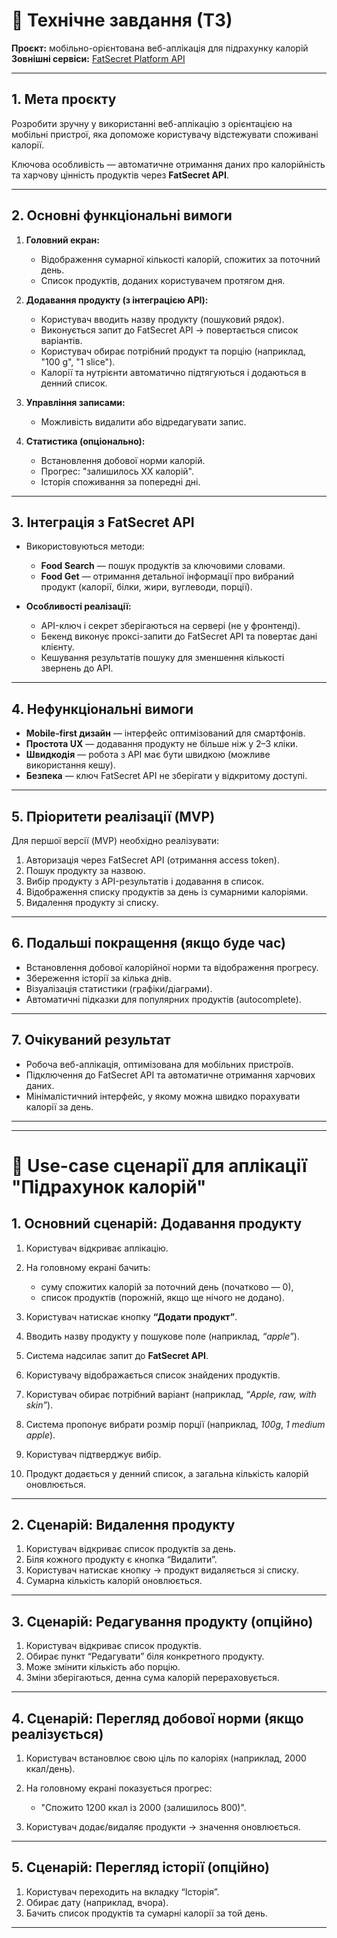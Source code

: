 # 📌 Технічне завдання (ТЗ)

**Проєкт:** мобільно-орієнтована веб-аплікація для підрахунку калорій
**Зовнішні сервіси:** [FatSecret Platform API](https://platform.fatsecret.com/)

---

## 1. Мета проєкту

Розробити зручну у використанні веб-аплікацію з орієнтацією на мобільні пристрої, яка допоможе користувачу відстежувати споживані калорії.

Ключова особливість — автоматичне отримання даних про калорійність та харчову цінність продуктів через **FatSecret API**.

---

## 2. Основні функціональні вимоги

1. **Головний екран:**

   * Відображення сумарної кількості калорій, спожитих за поточний день.
   * Список продуктів, доданих користувачем протягом дня.

2. **Додавання продукту (з інтеграцією API):**

   * Користувач вводить назву продукту (пошуковий рядок).
   * Виконується запит до FatSecret API → повертається список варіантів.
   * Користувач обирає потрібний продукт та порцію (наприклад, "100 g", "1 slice").
   * Калорії та нутрієнти автоматично підтягуються і додаються в денний список.

3. **Управління записами:**

   * Можливість видалити або відредагувати запис.

4. **Статистика (опціонально):**

   * Встановлення добової норми калорій.
   * Прогрес: "залишилось ХХ калорій".
   * Історія споживання за попередні дні.

---

## 3. Інтеграція з FatSecret API

* Використовуються методи:

  * **Food Search** — пошук продуктів за ключовими словами.
  * **Food Get** — отримання детальної інформації про вибраний продукт (калорії, білки, жири, вуглеводи, порції).

* **Особливості реалізації:**

  * API-ключ і секрет зберігаються на сервері (не у фронтенді).
  * Бекенд виконує проксі-запити до FatSecret API та повертає дані клієнту.
  * Кешування результатів пошуку для зменшення кількості звернень до API.

---

## 4. Нефункціональні вимоги

* **Mobile-first дизайн** — інтерфейс оптимізований для смартфонів.
* **Простота UX** — додавання продукту не більше ніж у 2–3 кліки.
* **Швидкодія** — робота з API має бути швидкою (можливе використання кешу).
* **Безпека** — ключ FatSecret API не зберігати у відкритому доступі.

---

## 5. Пріоритети реалізації (MVP)

Для першої версії (MVP) необхідно реалізувати:

1. Авторизація через FatSecret API (отримання access token).
2. Пошук продукту за назвою.
3. Вибір продукту з API-результатів і додавання в список.
4. Відображення списку продуктів за день із сумарними калоріями.
5. Видалення продукту зі списку.

---

## 6. Подальші покращення (якщо буде час)

* Встановлення добової калорійної норми та відображення прогресу.
* Збереження історії за кілька днів.
* Візуалізація статистики (графіки/діаграми).
* Автоматичні підказки для популярних продуктів (autocomplete).

---

## 7. Очікуваний результат

* Робоча веб-аплікація, оптимізована для мобільних пристроїв.
* Підключення до FatSecret API та автоматичне отримання харчових даних.
* Мінімалістичний інтерфейс, у якому можна швидко порахувати калорії за день.

---


---

# 📌 Use-case сценарії для аплікації "Підрахунок калорій"

## 1. Основний сценарій: Додавання продукту

1. Користувач відкриває аплікацію.
2. На головному екрані бачить:

   * суму спожитих калорій за поточний день (початково — 0),
   * список продуктів (порожній, якщо ще нічого не додано).
3. Користувач натискає кнопку **“Додати продукт”**.
4. Вводить назву продукту у пошукове поле (наприклад, *“apple”*).
5. Система надсилає запит до **FatSecret API**.
6. Користувачу відображається список знайдених продуктів.
7. Користувач обирає потрібний варіант (наприклад, *“Apple, raw, with skin”*).
8. Система пропонує вибрати розмір порції (наприклад, *100g*, *1 medium apple*).
9. Користувач підтверджує вибір.
10. Продукт додається у денний список, а загальна кількість калорій оновлюється.

---

## 2. Сценарій: Видалення продукту

1. Користувач відкриває список продуктів за день.
2. Біля кожного продукту є кнопка “Видалити”.
3. Користувач натискає кнопку → продукт видаляється зі списку.
4. Сумарна кількість калорій оновлюється.

---

## 3. Сценарій: Редагування продукту (опційно)

1. Користувач відкриває список продуктів.
2. Обирає пункт “Редагувати” біля конкретного продукту.
3. Може змінити кількість або порцію.
4. Зміни зберігаються, денна сума калорій перераховується.

---

## 4. Сценарій: Перегляд добової норми (якщо реалізується)

1. Користувач встановлює свою ціль по калоріях (наприклад, 2000 ккал/день).
2. На головному екрані показується прогрес:

   * "Спожито 1200 ккал із 2000 (залишилось 800)".
3. Користувач додає/видаляє продукти → значення оновлюється.

---

## 5. Сценарій: Перегляд історії (опційно)

1. Користувач переходить на вкладку “Історія”.
2. Обирає дату (наприклад, вчора).
3. Бачить список продуктів та сумарні калорії за той день.

---


